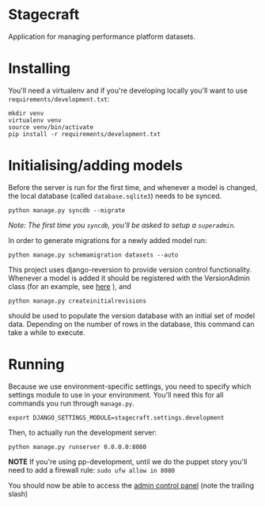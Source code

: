 # Stagecraft

Application for managing performance platform datasets.

# Installing

You'll need a virtualenv and if you're developing locally you'll want to use
``requirements/development.txt``:

```
mkdir venv
virtualenv venv
source venv/bin/activate
pip install -r requirements/development.txt
```

# Initialising/adding models

Before the server is run for the first time, and whenever a model is changed,
the local database (called ``database.sqlite3``) needs to be synced.

```
python manage.py syncdb --migrate
```

*Note: The first time you `syncdb`, you'll be asked to setup a `superadmin`.*

In order to generate migrations for a newly added model run:

```
python manage.py schemamigration datasets --auto
```

This project uses django-reversion to provide version control functionality.
Whenever a model is added it should be registered with the VersionAdmin class
(for an example, see
[here](https://github.com/alphagov/stagecraft/blob/add-django-reversion/stagecraft/apps/datasets/admin/data_type.py)
), and

```
python manage.py createinitialrevisions
```

should be used to populate the version database with an initial set of model
data. Depending on the number of rows in the database, this command can take a
while to execute.

# Running

Because we use environment-specific settings, you need to specify which
settings module to use in your environment. You'll need this for all commands
you run through ``manage.py``.

```
export DJANGO_SETTINGS_MODULE=stagecraft.settings.development
```

Then, to actually run the development server:

```
python manage.py runserver 0.0.0.0:8080
```

**NOTE** If you're using pp-development, until we do the puppet story you'll
need to add a firewall rule: ``sudo ufw allow in 8080``

You should now be able to access the [admin control panel](http://stagecraft.perfplat.dev:8080/admin/) (note the trailing slash)
